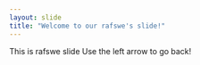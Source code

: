 ```yaml
---
layout: slide
title: "Welcome to our rafswe's slide!"
---
```

This is rafswe slide
Use the left arrow to go back!
